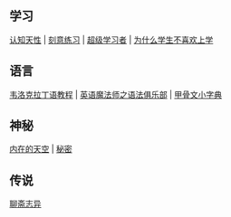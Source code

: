 ## 学习<!-- {docsify-ignore-all} -->

[认知天性](/读书/学习/认知天性.md) | [刻意练习](读书/学习/刻意练习.md) | [超级学习者](/读书/学习/超级学习者.md) | [为什么学生不喜欢上学](读书/学习/为什么学生不喜欢上学.md)

## 语言<!-- {docsify-ignore-all} -->

[韦洛克拉丁语教程](读书/语言/韦洛克拉丁语教程.md?id=韦洛克拉丁语教程) | [英语魔法师之语法俱乐部](读书/语言/英语魔法师之语法俱乐部.md?id=英语魔法师之语法俱乐部) | [甲骨文小字典](读书/语言/甲骨文小字典.md?id=甲骨文小字典)

## 神秘

[内在的天空](读书/神秘/内在的天空.md) | [秘密](读书/神秘/秘密.md)

## 传说

[聊斋志异](读书/传说/聊斋志异.md?id=聊斋志异)